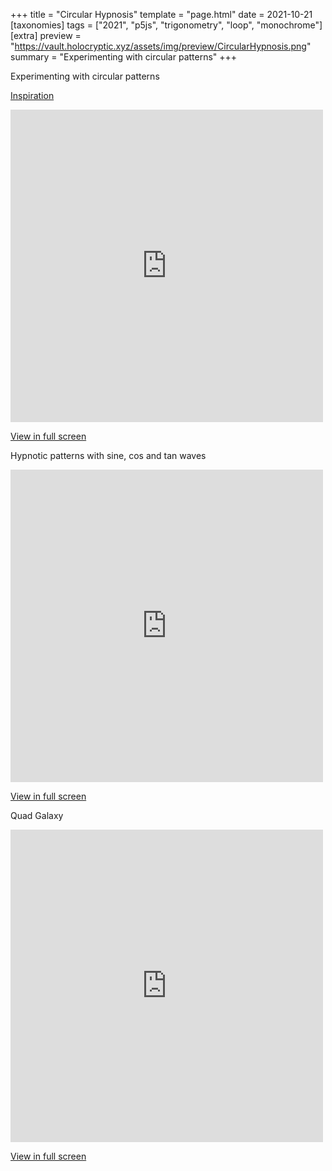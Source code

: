 +++
title = "Circular Hypnosis"
template = "page.html"
date = 2021-10-21
[taxonomies]
tags = ["2021", "p5js", "trigonometry", "loop", "monochrome"]
[extra]
preview = "https://vault.holocryptic.xyz/assets/img/preview/CircularHypnosis.png"
summary = "Experimenting with circular patterns"
+++

Experimenting with circular patterns

<a target=_blank href="https://www.openprocessing.org/sketch/1051702">Inspiration</a>

<embed
type="text/html"
src="https://vault.holocryptic.xyz/src/2021/CircularHypnosis"
width="500"
height="500"
/>

<a target=_blank href="https://vault.holocryptic.xyz/src/2021/CircularHypnosis">View in full screen</a>

Hypnotic patterns with sine, cos and tan waves

<embed
type="text/html"
src="https://vault.holocryptic.xyz/src/2021/21-X53"
width="500"
height="500"
/>

<a target=_blank href="https://vault.holocryptic.xyz/src/2021/21-X53">View in full screen</a>

Quad Galaxy

<embed
type="text/html"
src="https://vault.holocryptic.xyz/src/2021/21-X78"
width="500"
height="500"
/>

<a target=_blank href="https://vault.holocryptic.xyz/src/2021/21-X78">View in full screen</a>